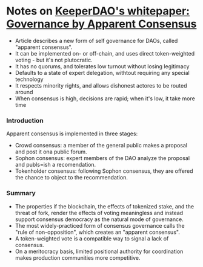 # Notes on [KeeperDAO's whitepaper: Governance by Apparent Consensus](https://www.keeperdao.com/files/gov-beigepaper.pdf)

* Article describes a new form of self governance for DAOs, called "apparent consensus".
* It can be implemented on- or off-chain, and uses direct token-weighted voting - but it's not plutocratic.
* It has no quorums, and tolerates low turnout without losing legitimacy
* Defaults to a state of expert delegation, withtout requiring any special technology
* It respects minority rights, and allows dishonest actores to be routed around
* When consensus is high, decisions are rapid; when it's low, it take more time

### Introduction

Apparent consensus is implemented in three stages:

* Crowd consensus: a member of the general public makes a proposal and post it ona public forum.
* Sophon consensus: expert members of the DAO analyze the proposal and publs=ish a recomendation.
* Tokenholder consensus: following Sophon consensus, they are offered the chance to object to the recommendation.

### Summary

* The properties if the blockchain, the effects of tokenized stake, and the threat of fork, render the effects of voting meaningless and instead support consensus democracy as the natural mode of governance.
* The most widely-practiced form of consensus governance calls the "rule of non-opposition", which creates an "apparent consensus".
* A token-weighted vote is a compatible way to signal a lack of consensus.
* On a meritocracy basis, limited positional authority for coordination makes production communities more competitive.
